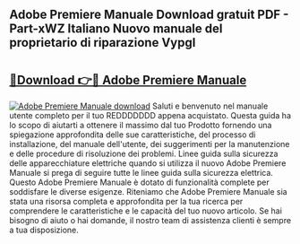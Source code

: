## Adobe Premiere Manuale Download gratuit PDF - Part-xWZ Italiano Nuovo manuale del proprietario di riparazione VypgI

# <h2><a href="http://dfbtnfn.blite.top/?on=Adobe+Premiere+Manuale">🔗Download 👉🔴 Adobe Premiere Manuale</a></h2>

[![Adobe Premiere Manuale download](https://i.imgur.com/lujVjoI.png)](http://dfbtnfn.blite.top/?on=Adobe+Premiere+Manuale)
Saluti e benvenuto nel manuale utente completo per il tuo REDDDDDDD appena acquistato. Questa guida ha lo scopo di aiutarti a ottenere il massimo dal tuo Prodotto fornendo una spiegazione approfondita delle sue caratteristiche, del processo di installazione, del manuale dell'utente, dei suggerimenti per la manutenzione e delle procedure di risoluzione dei problemi. Linee guida sulla sicurezza delle apparecchiature elettriche quando si utilizza il nuovo Adobe Premiere Manuale si prega di seguire tutte le linee guida sulla sicurezza elettrica. Questo Adobe Premiere Manuale è dotato di funzionalità complete per soddisfare le diverse esigenze. Riteniamo che Adobe Premiere Manuale sia stata una risorsa completa e approfondita per la tua ricerca per comprendere le caratteristiche e le capacità del tuo nuovo articolo. Se hai bisogno di aiuto o hai domande, il nostro team di assistenza clienti è sempre a tua disposizione.
